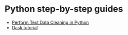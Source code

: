 # Python step-by-step guides
* [Perform Text Data Cleaning in Python](https://www.analyticsvidhya.com/blog/2015/06/quick-guide-text-data-cleaning-python)
* [Dask tutorial](https://github.com/dask/dask-tutorial)

